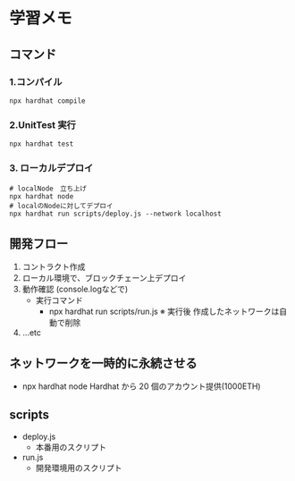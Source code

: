 # 学習メモ
## コマンド
### 1.コンパイル
```
npx hardhat compile
```

### 2.UnitTest 実行
```
npx hardhat test
```

### 3. ローカルデプロイ
```
# localNode　立ち上げ
npx hardhat node
# localのNodeに対してデプロイ
npx hardhat run scripts/deploy.js --network localhost
```

## 開発フロー
1. コントラクト作成
2. ローカル環境で、ブロックチェーン上デプロイ
3. 動作確認 (console.logなどで)
    - 実行コマンド
        - npx hardhat run scripts/run.js
        ※ 実行後 作成したネットワークは自動で削除
4. ...etc

## ネットワークを一時的に永続させる
- npx hardhat node
Hardhat から 20 個のアカウント提供(1000ETH)

## scripts
- deploy.js
    - 本番用のスクリプト
- run.js
    - 開発環境用のスクリプト